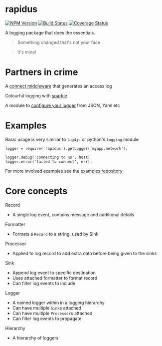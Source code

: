 # rapidus

[![NPM Version][npm-image]](https://npmjs.org/package/rapidus)
[![Build Status][travis-image]](https://travis-ci.org/keis/rapidus)
[![Coverage Status][coveralls-image]](https://coveralls.io/r/keis/rapidus?branch=master)

A logging package that does the essentials.

> Something changed that's not your face

> it's mine!

# Partners in crime

A [connect middleware](https://github.com/keis/rapidus-connect-logger) that generates an access log

Colourful logging with [sparkle](https://github.com/keis/rapidus-sparkle)

A module to [configure your logger](https://github.com/keis/rapidus-configure) from JSON, Yaml etc

# Examples

Basic usage is very similiar to `log4js` or python's `logging` module

    logger = require('rapidus').getLogger('myapp.network');

    logger.debug('connecting to %s', host)
    logger.error('failed to connect', err);

For more involved examples see the [examples repository](https://github.com/keis/rapidus-examples)

# Core concepts

Record
 - A single log event, contains message and additional details

Formatter
 - Formats a `Record` to a string, used by Sink

Processor
 - Applied to log record to add extra data before being given to the sinks

Sink
 - Append log event to specific destination
 - Uses attached formatter to format record
 - Can filter log events to include

Logger
 - A named logger within in a logging hierarchy
 - Can have multiple `Sink`s attached
 - Can have multiple `Processor`s attached
 - Can filter log events to propagate

Hierarchy
 - A hierarchy of loggers

[npm-image]: https://img.shields.io/npm/v/rapidus.svg?style=flat
[travis-image]: https://img.shields.io/travis/keis/rapidus.svg?style=flat
[coveralls-image]: https://img.shields.io/coveralls/keis/rapidus.svg?style=flat
